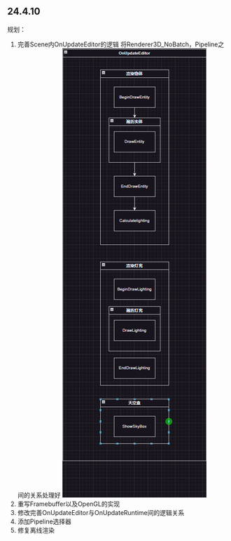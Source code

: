 ## 24.4.10

规划：

1. 完善Scene内OnUpdateEditor的逻辑
   将Renderer3D_NoBatch，Pipeline之间的关系处理好
   ![image-20240410003214746](%E7%BB%B4%E6%8A%A4%E6%97%A5%E5%BF%97.assets/image-20240410003214746.png)
2. 重写Framebuffer以及OpenGL的实现
3. 修改完善OnUpdateEditor与OnUpdateRuntime间的逻辑关系
4. 添加Pipeline选择器
5. 修复离线渲染



